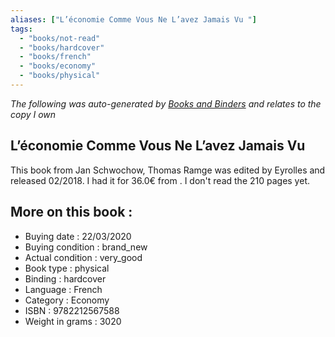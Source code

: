 ```yaml
---
aliases: ["L’économie Comme Vous Ne L’avez Jamais Vu "] 
tags: 
  - "books/not-read" 
  - "books/hardcover" 
  - "books/french"
  - "books/economy"
  - "books/physical"
---
```


_The following was auto-generated by [Books and Binders](Books%20and%20Binders.md) and relates to the copy I own_
## L’économie Comme Vous Ne L’avez Jamais Vu 
This book from Jan Schwochow, Thomas Ramge was edited by Eyrolles and released 02/2018. I had it for 36.0€ from . I don't read the 210 pages yet.

## More on this book :
- Buying date : 22/03/2020
- Buying condition : brand_new
- Actual condition : very_good
- Book type : physical
- Binding : hardcover
- Language : French
- Category : Economy
- ISBN : 9782212567588
- Weight in grams : 3020
